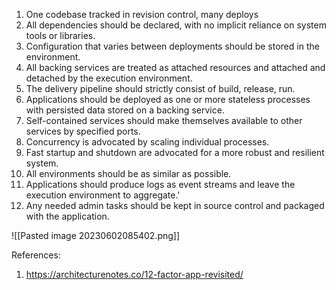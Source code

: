 
1. One codebase tracked in revision control, many deploys
2. All dependencies should be declared, with no implicit reliance on system tools or libraries.
3. Configuration that varies between deployments should be stored in the environment.
4. All backing services are treated as attached resources and attached and detached by the execution environment.
5. The delivery pipeline should strictly consist of build, release, run.
6. Applications should be deployed as one or more stateless processes with persisted data stored on a backing service.
7. Self-contained services should make themselves available to other services by specified ports.
8. Concurrency is advocated by scaling individual processes.
9. Fast startup and shutdown are advocated for a more robust and resilient system.
10. All environments should be as similar as possible.
11. Applications should produce logs as event streams and leave the execution environment to aggregate.'
12. Any needed admin tasks should be kept in source control and packaged with the application.

![[Pasted image 20230602085402.png]]

References:
1. https://architecturenotes.co/12-factor-app-revisited/

